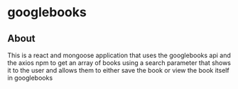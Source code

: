 # googlebooks


## About

This is a react and mongoose application that uses the googlebooks api and the axios npm to get an array of books using a search parameter that shows it to the user and allows them to either save the book or view the book itself in googlebooks
